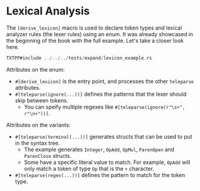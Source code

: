 # Lexical Analysis
The `[derive_lexicon]` macro is used to declare token types and lexical analyzer rules (the lexer rules)
using an enum. It was already showcased in the beginning of the book with the full example. Let's take a closer look
here.

```rust
TXTPP#include ../../../tests/expand/lexicon_example.rs
```
Attributes on the enum:
- `#[derive_lexicon]` is the entry point, and processes the other `teleparse` attributes.
- `#[teleparse(ignore(...))]` defines the patterns that the lexer should skip between tokens.
  - You can speify multiple regexes like `#[teleparse(ignore(r"\s+", r"\n+"))]`.

Attributes on the variants:
- `#[teleparse(terminal(...))]` generates structs that can be used to put in the syntax tree.
  - The example generates `Integer`, `OpAdd`, `OpMul`, `ParenOpen` and `ParenClose` structs.
  - Some have a specific literal value to match. For example, `OpAdd` will only match a token of type `Op` that is the `+` character.
- `#[teleparse(regex(...))]` defines the pattern to match for the token type.

